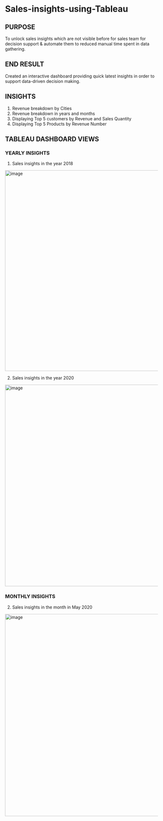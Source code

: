 # Sales-insights-using-Tableau

## PURPOSE
To unlock sales insights which are not visible before for sales team for decision support & automate them to reduced manual time spent in data gathering.

## END RESULT
Created an interactive dashboard providing quick latest insights in order to support data-driven decision making.

## INSIGHTS
1. Revenue breakdown by Cities
2. Revenue breakdown in years and months
3. Displaying Top 5 customers by Revenue and Sales Quantity
4. Displaying Top 5 Products by Revenue Number

## TABLEAU DASHBOARD VIEWS
### YEARLY INSIGHTS
1. Sales insights in the year 2018
<img width="659" alt="image" src="https://github.com/rashmikhadse/Sales-insights-using-Tableau/assets/141110064/e6152ce6-8739-47a8-ac4e-95e078bd3eb4">

2. Sales insights in the year 2020
<img width="662" alt="image" src="https://github.com/rashmikhadse/Sales-insights-using-Tableau/assets/141110064/2ed01844-594f-42cb-a678-20f85f0f31ce">


### MONTHLY INSIGHTS
2. Sales insights in the month in May 2020
<img width="664" alt="image" src="https://github.com/rashmikhadse/Sales-insights-using-Tableau/assets/141110064/326a0ca1-dffd-4877-bc94-c85507180227">


